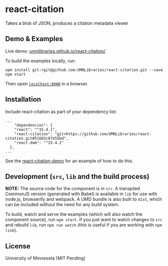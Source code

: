 # react-citation

Takes a blob of JSON, produces a citation metadata viewer 

## Demo & Examples

Live demo: [umnlibraries.github.io/react-citation/](https://umnlibraries.github.io/react-citation/)

To build the examples locally, run:

```
npm install git:+git@github.com:UMNLibraries/react-citation.git --save
npm start
```

Then open [`localhost:8000`](http://localhost:8000) in a browser.


## Installation

Include react-citation as part of your dependency list:

```
...
    "dependencies": {
    "react": "^15.4.1",
    "react-citation": "git+https://github.com/UMNLibraries/react-citation.git#51682c87e55bd",
    "react-dom": "^15.4.1"
  },
...
```
See the [react-citation-demo](https://github.com/UMNLibraries/react-citation-demo) for an example of how to do this.

## Development (`src`, `lib` and the build process)

**NOTE:** The source code for the component is in `src`. A transpiled CommonJS version (generated with Babel) is available in `lib` for use with node.js, browserify and webpack. A UMD bundle is also built to `dist`, which can be included without the need for any build system.

To build, watch and serve the examples (which will also watch the component source), run `npm start`. If you just want to watch changes to `src` and rebuild `lib`, run `npm run watch` (this is useful if you are working with `npm link`).

## License

University of Minnesota (MIT Pending)

